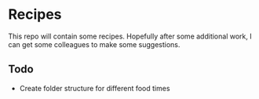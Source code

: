 # Recipes

This repo will contain some recipes. Hopefully after some additional work, I can get some colleagues to
make some suggestions.

## Todo
* Create folder structure for different food times
